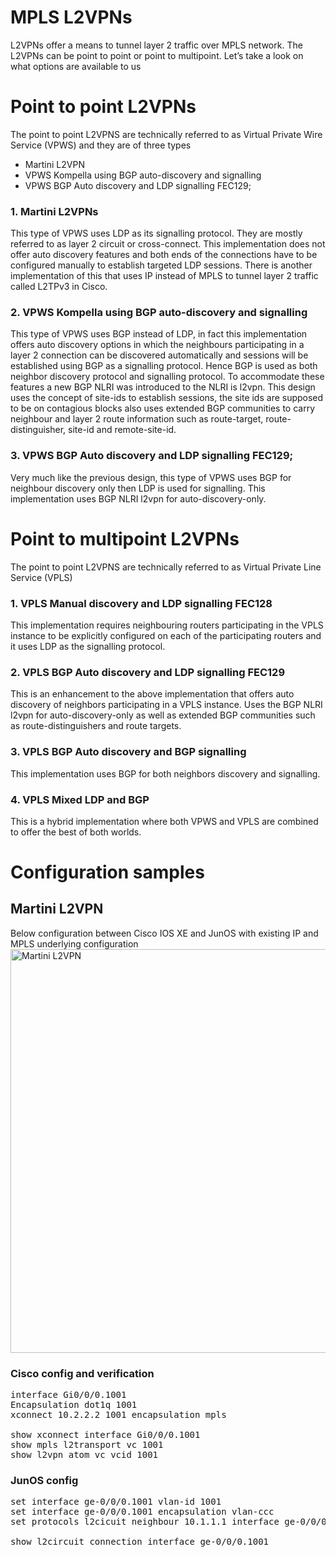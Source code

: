 # MPLS L2VPNs

L2VPNs offer a means to tunnel layer 2 traffic over MPLS network. The L2VPNs can be point to point or point to multipoint. Let’s take a look on what options are available to us

# Point to point L2VPNs
The point to point L2VPNS are technically referred to as Virtual Private Wire Service (VPWS) and they are of three types
-	Martini L2VPN
-	VPWS Kompella using BGP auto-discovery and signalling
-	VPWS BGP Auto discovery and LDP signalling FEC129;

### 1. Martini L2VPNs
This type of VPWS uses LDP as its signalling protocol. They are mostly referred to as layer 2 circuit or cross-connect. This implementation does not offer auto discovery features and both ends of the connections have to be configured manually to establish targeted LDP sessions. There is another implementation of this that uses IP instead of MPLS to tunnel layer 2 traffic called L2TPv3 in Cisco.

### 2. VPWS Kompella using BGP auto-discovery and signalling
This type of VPWS uses BGP instead of LDP, in fact this implementation offers auto discovery options in which the neighbours participating in a layer 2 connection can be discovered automatically and sessions will be established using BGP as a signalling protocol. Hence BGP is used as both neighbor discovery protocol and signalling protocol.
To accommodate these features a new BGP NLRI was introduced to the NLRI is l2vpn. This design uses the concept of site-ids to establish sessions, the site ids are supposed to be on contagious blocks also uses extended BGP communities to carry neighbour and layer 2 route information such as route-target, route-distinguisher, site-id and remote-site-id.

### 3. VPWS BGP Auto discovery and LDP signalling FEC129;
Very much like the previous design, this type of VPWS uses BGP for neighbour discovery only then LDP is used for signalling. This implementation uses BGP NLRI l2vpn for auto-discovery-only.

# Point to multipoint L2VPNs
The point to point L2VPNS are technically referred to as Virtual Private Line Service (VPLS)

### 1. VPLS Manual discovery and LDP signalling FEC128 
This implementation requires neighbouring routers participating in the VPLS instance to be explicitly configured on each of the participating routers and it uses LDP as the signalling protocol.

### 2. VPLS BGP Auto discovery and LDP signalling FEC129
This is an enhancement to the above implementation that offers auto discovery of neighbors participating in a VPLS instance. Uses the BGP NLRI l2vpn for auto-discovery-only as well as extended BGP communities such as route-distinguishers and route targets.

### 3. VPLS BGP Auto discovery and BGP signalling
This implementation uses BGP for both neighbors discovery and signalling.

### 4. VPLS Mixed LDP and BGP
This is a hybrid implementation where both VPWS and VPLS are combined to offer the best of both worlds.

# Configuration samples
## Martini L2VPN
Below configuration between Cisco IOS XE and JunOS with existing IP and MPLS underlying configuration  
<img width="646" alt="Martini L2VPN" src="https://user-images.githubusercontent.com/50369643/62411474-f8607300-b5fb-11e9-98cf-f2f2c0c9f447.png">

### Cisco config and verification
<pre>
interface Gi0/0/0.1001
Encapsulation dot1q 1001
xconnect 10.2.2.2 1001 encapsulation mpls

show xconnect interface Gi0/0/0.1001
show mpls l2transport vc 1001
show l2vpn atom vc vcid 1001
</pre>

### JunOS config
<pre>
set interface ge-0/0/0.1001 vlan-id 1001
set interface ge-0/0/0.1001 encapsulation vlan-ccc
set protocols l2cicuit neighbour 10.1.1.1 interface ge-0/0/0.1001 virtual-circuit-id 1001

show l2circuit connection interface ge-0/0/0.1001
</pre>

